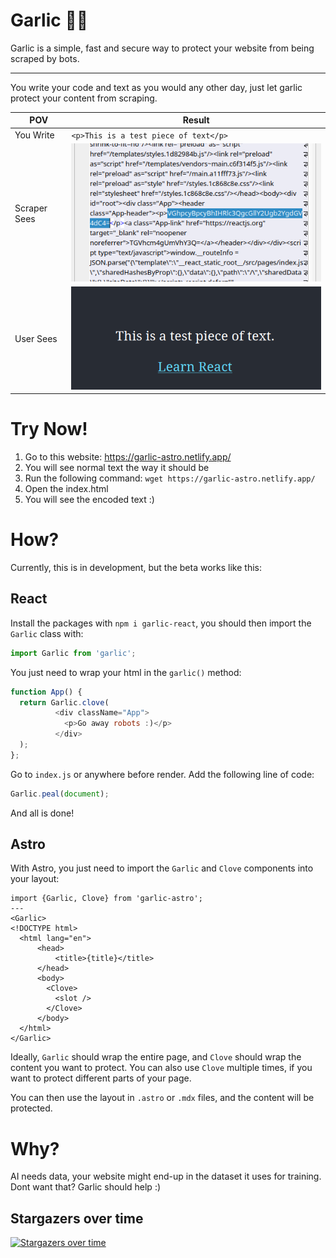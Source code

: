 # Garlic 🧄🧛

Garlic is a simple, fast and secure way to protect your website from being scraped by bots.


---

You write your code and text as you would any other day, just let garlic protect your content from scraping.

| POV          | Result                                |
|--------------|---------------------------------------|
| You Write    | `<p>This is a test piece of text</p>` |
| Scraper Sees | ![final](https://raw.githubusercontent.com/velocitatem/garlic/main/media/final.png)           |
| User Sees    | ![user](https://raw.githubusercontent.com/velocitatem/garlic/main/media/user.png)             |

# Try Now!

1. Go to this website: https://garlic-astro.netlify.app/
2. You will see normal text the way it should be
3. Run the following command: `wget https://garlic-astro.netlify.app/`
4. Open the index.html
5. You will see the encoded text :)



# How?
Currently, this is in development, but the beta works like this:

## React

Install the packages with `npm i garlic-react`, you should then import the `Garlic` class with:

```js
import Garlic from 'garlic';
```

You just need to wrap your html in the `garlic()` method:

```js
function App() {
  return Garlic.clove(
          <div className="App">
            <p>Go away robots :)</p>
          </div>
  );
};
```

Go to `index.js` or anywhere before render. Add the following line of code:

```js
Garlic.peal(document);
```

And all is done!

## Astro

With Astro, you just need to import the `Garlic` and `Clove` components into your layout:

```astro
import {Garlic, Clove} from 'garlic-astro';
---
<Garlic>
<!DOCTYPE html>
  <html lang="en">
      <head>
          <title>{title}</title>
      </head>
      <body>
        <Clove>
          <slot />
        </Clove>
      </body>
  </html>
</Garlic>
```

Ideally, `Garlic` should wrap the entire page, and `Clove` should wrap the content you want to protect. You can also use `Clove` multiple times, if you want to protect different parts of your page.

You can then use the layout in `.astro` or `.mdx` files, and the content will be protected.


# Why?
AI needs data, your website might end-up in the dataset it uses for training. Dont want that? Garlic should help :)

## Stargazers over time

[![Stargazers over time](https://starchart.cc/velocitatem/garlic.svg)](https://starchart.cc/velocitatem/garlic)

